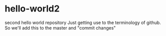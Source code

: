 # hello-world2
second hello world repository
Just getting use to the terminology of github.  So we'll add this to the master 
and "commit changes"
